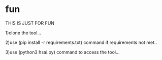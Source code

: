 # fun

THIS IS JUST FOR FUN

1)clone the tool...

2)use (pip install -r requirements.txt) command if requirements not met..

3)use (python3 hsai.py) command to access the tool...


